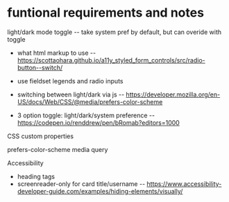 # funtional requirements and notes

light/dark mode toggle -- take system pref by default, but can overide with toggle

  - what html markup to use -- https://scottaohara.github.io/a11y_styled_form_controls/src/radio-button--switch/

  - use fieldset legends and radio inputs

  - switching between light/dark via js -- https://developer.mozilla.org/en-US/docs/Web/CSS/@media/prefers-color-scheme

  - 3 option toggle: light/dark/system preference -- https://codepen.io/renddrew/pen/bRomab?editors=1000


CSS custom properties

prefers-color-scheme media query

Accessibility
  - heading tags
  - screenreader-only for card title/username -- https://www.accessibility-developer-guide.com/examples/hiding-elements/visually/